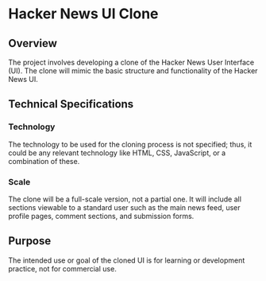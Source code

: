 # Hacker News UI Clone

## Overview
The project involves developing a clone of the Hacker News User Interface (UI). The clone will mimic the basic structure and functionality of the Hacker News UI.

## Technical Specifications

### Technology
The technology to be used for the cloning process is not specified; thus, it could be any relevant technology like HTML, CSS, JavaScript, or a combination of these.

### Scale
The clone will be a full-scale version, not a partial one. It will include all sections viewable to a standard user such as the main news feed, user profile pages, comment sections, and submission forms.

## Purpose
The intended use or goal of the cloned UI is for learning or development practice, not for commercial use.
